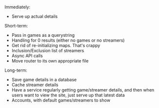 Immediately:
* Serve up actual details

Short-term:
* Pass in games as a querystring
* Handling for 0 results (either no games or no streamers)
* Get rid of re-initializing maps. That's crappy
* Inclusion/Exclusion list of streamers
* Async API calls
* Move router to its own appropriate file

Long-term:
* Save game details in a database
* Cache streamer details
* Have a service regularly getting game/streamer details, and then when users want to view the site, just serve up that latest data
* Accounts, with default games/streamers to show
